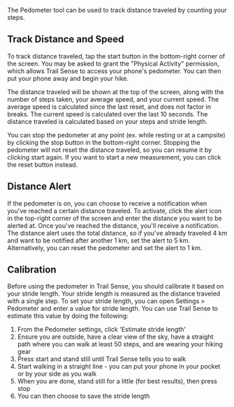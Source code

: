 The Pedometer tool can be used to track distance traveled by counting your steps.

## Track Distance and Speed
To track distance traveled, tap the start button in the bottom-right corner of the screen. You may be asked to grant the "Physical Activity" permission, which allows Trail Sense to access your phone's pedometer. You can then put your phone away and begin your hike.

The distance traveled will be shown at the top of the screen, along with the number of steps taken, your average speed, and your current speed. The average speed is calculated since the last reset, and does not factor in breaks. The current speed is calculated over the last 10 seconds. The distance traveled is calculated based on your steps and stride length.

You can stop the pedometer at any point (ex. while resting or at a campsite) by clicking the stop button in the bottom-right corner. Stopping the pedometer will not reset the distance traveled, so you can resume it by clicking start again. If you want to start a new measurement, you can click the reset button instead.

## Distance Alert
If the pedometer is on, you can choose to receive a notification when you've reached a certain distance traveled. To activate, click the alert icon in the top-right corner of the screen and enter the distance you want to be alerted at. Once you've reached the distance, you'll receive a notification. The distance alert uses the total distance, so if you've already traveled 4 km and want to be notified after another 1 km, set the alert to 5 km. Alternatively, you can reset the pedometer and set the alert to 1 km.

## Calibration
Before using the pedometer in Trail Sense, you should calibrate it based on your stride length. Your stride length is measured as the distance traveled with a single step. To set your stride length, you can open Settings > Pedometer and enter a value for stride length. You can use Trail Sense to estimate this value by doing the following:

1. From the Pedometer settings, click 'Estimate stride length'
2. Ensure you are outside, have a clear view of the sky, have a straight path where you can walk at least 50 steps, and are wearing your hiking gear
3. Press start and stand still until Trail Sense tells you to walk
4. Start walking in a straight line - you can put your phone in your pocket or by your side as you walk
5. When you are done, stand still for a little (for best results), then press stop
6. You can then choose to save the stride length